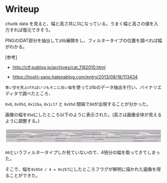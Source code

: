 # Writeup

chunk data を見ると、幅と高さ共に0になっている。うまく幅と高さの値を入力すれば復元できそう。

PNGのIDAT部分を抽出してzlib展開をし、フィルタータイプの位置を調べれば幅がわかる。

[参考]

* http://ctf.publog.jp/archives/cat_1182010.html

* https://hoshi-sano.hatenablog.com/entry/2013/08/18/113434

`青い空を見上げればいつもそこに白い猫`を使ってzlibのデータ抽出を行い、バイナリエディタで調べたところ、

`0x0`, `0x95d`, `0x12ba`, `0x1c17` と `0x95d` 間隔で`00`が出現することが分かった。

画像の幅を`95d`にしたところ以下のように表示された。(高さは画像全体が見えるように調整する。)

![](img/2020-11-22-11-48-02.png)

`00`というフィルタータイプしか見ていないので、4倍分の幅を取ってきてしまった。

そこで、幅を`0x95d / 4 = 0x257`にしたところフラグが鮮明に描かれた画像を得ることができた。

<!-- FLAG{Cyclic_Redundancy_CAT} -->